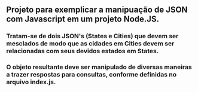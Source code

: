 ## Projeto para exemplicar a manipuação de JSON com Javascript em um projeto Node.JS.

### Tratam-se de dois JSON's (States e Cities) que devem ser mesclados de modo que as cidades em Cities devem ser relacionadas com seus devidos estados em States. 

### O objeto resultante deve ser manipulado de diversas maneiras a trazer respostas para consultas, conforme definidas no arquivo index.js.
